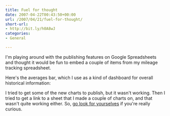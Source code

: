 ```yaml
---
title: Fuel for thought
date: 2007-04-22T00:43:50+00:00
url: /2007/04/21/fuel-for-thought/
short-url:
- http://bit.ly/h0A8wJ
categories:
- General

---
```

<div class='microid-mailto+http:sha1:d9f645da66918202e92748e47579b0e262d5a5d9'>

I'm playing around with the publishing features on Google Spreadsheets and thought it would be fun to embed a couple of items from my mileage tracking spreadsheet.

Here's the averages bar, which I use as a kind of dashboard for overall historical information:<br />

I tried to get some of the new charts to publish, but it wasn't working. Then I tried to get a link to a sheet that I made a couple of charts on, and that wasn't quite working either. So, <a href="http://spreadsheets.google.com/pub?key=pBACX5AiAqhk6404Aj5LcKQ&#038;output=html">go look for yourselves</a> if you're really curious.

